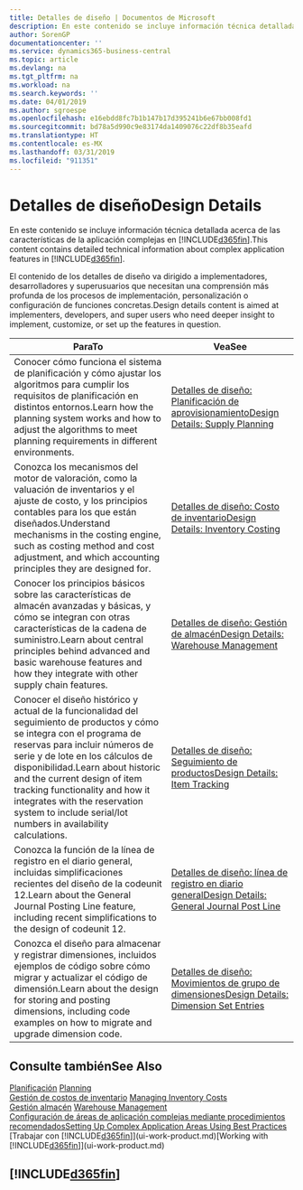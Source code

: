 ```yaml
---
title: Detalles de diseño | Documentos de Microsoft
description: En este contenido se incluye información técnica detallada acerca de las características de la aplicación complejas en Business Central
author: SorenGP
documentationcenter: ''
ms.service: dynamics365-business-central
ms.topic: article
ms.devlang: na
ms.tgt_pltfrm: na
ms.workload: na
ms.search.keywords: ''
ms.date: 04/01/2019
ms.author: sgroespe
ms.openlocfilehash: e16ebdd8fc7b1b147b17d395241b6e67bb008fd1
ms.sourcegitcommit: bd78a5d990c9e83174da1409076c22df8b35eafd
ms.translationtype: HT
ms.contentlocale: es-MX
ms.lasthandoff: 03/31/2019
ms.locfileid: "911351"
---
```

# <a name="design-details"></a><span data-ttu-id="cbe4d-103">Detalles de diseño</span><span class="sxs-lookup"><span data-stu-id="cbe4d-103">Design Details</span></span>
<span data-ttu-id="cbe4d-104">En este contenido se incluye información técnica detallada acerca de las características de la aplicación complejas en [!INCLUDE[d365fin](includes/d365fin_md.md)].</span><span class="sxs-lookup"><span data-stu-id="cbe4d-104">This content contains detailed technical information about complex application features in [!INCLUDE[d365fin](includes/d365fin_md.md)].</span></span>  

 <span data-ttu-id="cbe4d-105">El contenido de los detalles de diseño va dirigido a implementadores, desarrolladores y superusuarios que necesitan una comprensión más profunda de los procesos de implementación, personalización o configuración de funciones concretas.</span><span class="sxs-lookup"><span data-stu-id="cbe4d-105">Design details content is aimed at implementers, developers, and super users who need deeper insight to implement, customize, or set up the features in question.</span></span>  

|<span data-ttu-id="cbe4d-106">**Para**</span><span class="sxs-lookup"><span data-stu-id="cbe4d-106">**To**</span></span>|<span data-ttu-id="cbe4d-107">**Vea**</span><span class="sxs-lookup"><span data-stu-id="cbe4d-107">**See**</span></span>|  
|------------|-------------|  
|<span data-ttu-id="cbe4d-108">Conocer cómo funciona el sistema de planificación y cómo ajustar los algoritmos para cumplir los requisitos de planificación en distintos entornos.</span><span class="sxs-lookup"><span data-stu-id="cbe4d-108">Learn how the planning system works and how to adjust the algorithms to meet planning requirements in different environments.</span></span>|[<span data-ttu-id="cbe4d-109">Detalles de diseño: Planificación de aprovisionamiento</span><span class="sxs-lookup"><span data-stu-id="cbe4d-109">Design Details: Supply Planning</span></span>](design-details-supply-planning.md)|  
|<span data-ttu-id="cbe4d-110">Conozca los mecanismos del motor de valoración, como la valuación de inventarios y el ajuste de costo, y los principios contables para los que están diseñados.</span><span class="sxs-lookup"><span data-stu-id="cbe4d-110">Understand mechanisms in the costing engine, such as costing method and cost adjustment, and which accounting principles they are designed for.</span></span>|[<span data-ttu-id="cbe4d-111">Detalles de diseño: Costo de inventario</span><span class="sxs-lookup"><span data-stu-id="cbe4d-111">Design Details: Inventory Costing</span></span>](design-details-inventory-costing.md)|  
|<span data-ttu-id="cbe4d-112">Conocer los principios básicos sobre las características de almacén avanzadas y básicas, y cómo se integran con otras características de la cadena de suministro.</span><span class="sxs-lookup"><span data-stu-id="cbe4d-112">Learn about central principles behind advanced and basic warehouse features and how they integrate with other supply chain features.</span></span>|[<span data-ttu-id="cbe4d-113">Detalles de diseño: Gestión de almacén</span><span class="sxs-lookup"><span data-stu-id="cbe4d-113">Design Details: Warehouse Management</span></span>](design-details-warehouse-management.md)|  
|<span data-ttu-id="cbe4d-114">Conocer el diseño histórico y actual de la funcionalidad del seguimiento de productos y cómo se integra con el programa de reservas para incluir números de serie y de lote en los cálculos de disponibilidad.</span><span class="sxs-lookup"><span data-stu-id="cbe4d-114">Learn about historic and the current design of item tracking functionality and how it integrates with the reservation system to include serial/lot numbers in availability calculations.</span></span>|[<span data-ttu-id="cbe4d-115">Detalles de diseño: Seguimiento de productos</span><span class="sxs-lookup"><span data-stu-id="cbe4d-115">Design Details: Item Tracking</span></span>](design-details-item-tracking.md)|  
|<span data-ttu-id="cbe4d-116">Conozca la función de la línea de registro en el diario general, incluidas simplificaciones recientes del diseño de la codeunit 12.</span><span class="sxs-lookup"><span data-stu-id="cbe4d-116">Learn about the General Journal Posting Line feature, including recent simplifications to the design of codeunit 12.</span></span>|[<span data-ttu-id="cbe4d-117">Detalles de diseño: línea de registro en diario general</span><span class="sxs-lookup"><span data-stu-id="cbe4d-117">Design Details: General Journal Post Line</span></span>](design-details-general-journal-post-line.md)|
|<span data-ttu-id="cbe4d-118">Conozca el diseño para almacenar y registrar dimensiones, incluidos ejemplos de código sobre cómo migrar y actualizar el código de dimensión.</span><span class="sxs-lookup"><span data-stu-id="cbe4d-118">Learn about the design for storing and posting dimensions, including code examples on how to migrate and upgrade dimension code.</span></span>|[<span data-ttu-id="cbe4d-119">Detalles de diseño: Movimientos de grupo de dimensiones</span><span class="sxs-lookup"><span data-stu-id="cbe4d-119">Design Details: Dimension Set Entries</span></span>](design-details-dimension-set-entries.md)| 

## <a name="see-also"></a><span data-ttu-id="cbe4d-120">Consulte también</span><span class="sxs-lookup"><span data-stu-id="cbe4d-120">See Also</span></span>  
 <span data-ttu-id="cbe4d-121">[Planificación](production-planning.md) </span><span class="sxs-lookup"><span data-stu-id="cbe4d-121">[Planning](production-planning.md) </span></span>  
 <span data-ttu-id="cbe4d-122">[Gestión de costos de inventario](finance-manage-inventory-costs.md) </span><span class="sxs-lookup"><span data-stu-id="cbe4d-122">[Managing Inventory Costs](finance-manage-inventory-costs.md) </span></span>  
 <span data-ttu-id="cbe4d-123">[Gestión almacén](warehouse-manage-warehouse.md) </span><span class="sxs-lookup"><span data-stu-id="cbe4d-123">[Warehouse Management](warehouse-manage-warehouse.md) </span></span>  
 [<span data-ttu-id="cbe4d-124">Configuración de áreas de aplicación complejas mediante procedimientos recomendados</span><span class="sxs-lookup"><span data-stu-id="cbe4d-124">Setting Up Complex Application Areas Using Best Practices</span></span>](set-up-complex-application-areas-using-best-practices.md)  
 <span data-ttu-id="cbe4d-125">[Trabajar con [!INCLUDE[d365fin](includes/d365fin_md.md)]](ui-work-product.md)</span><span class="sxs-lookup"><span data-stu-id="cbe4d-125">[Working with [!INCLUDE[d365fin](includes/d365fin_md.md)]](ui-work-product.md)</span></span>

 ## [!INCLUDE[d365fin](includes/free_trial_md.md)]  
